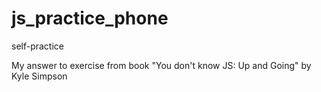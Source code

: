 # js_practice_phone
self-practice

My answer to exercise from book "You don't know JS: Up and Going" by Kyle Simpson
